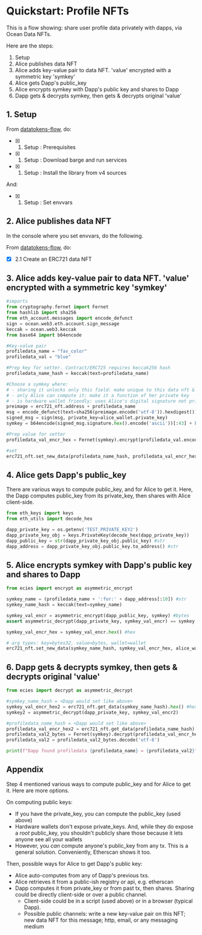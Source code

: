 <!--
Copyright 2022 Ocean Protocol Foundation
SPDX-License-Identifier: Apache-2.0
-->

# Quickstart: Profile NFTs

This is a flow showing: share user profile data privately with dapps, via Ocean Data NFTs.

Here are the steps:

1. Setup
2. Alice publishes data NFT
3. Alice adds key-value pair to data NFT. 'value' encrypted with a symmetric key 'symkey'
4. Alice gets Dapp's public_key
5. Alice encrypts symkey with Dapp's public key and shares to Dapp
6. Dapp gets & decrypts symkey, then gets & decrypts original 'value'

## 1. Setup

From [datatokens-flow](datatokens-flow.md), do:
- [x] 1. Setup : Prerequisites
- [x] 1. Setup : Download barge and run services
- [x] 1. Setup : Install the library from v4 sources

And:
- [x] 1. Setup : Set envvars

## 2. Alice publishes data NFT

In the console where you set envvars, do the following.

From [datatokens-flow](datatokens-flow.md), do:
- [x] 2.1 Create an ERC721 data NFT

## 3. Alice adds key-value pair to data NFT. 'value' encrypted with a symmetric key 'symkey'

```python
#imports
from cryptography.fernet import Fernet
from hashlib import sha256
from eth_account.messages import encode_defunct
sign = ocean.web3.eth.account.sign_message
keccak = ocean.web3.keccak
from base64 import b64encode

#Key-value pair
profiledata_name = "fav_color"
profiledata_val = "blue"

#Prep key for setter. Contract/ERC725 requires keccak256 hash
profiledata_name_hash = keccak(text=profiledata_name)

#Choose a symkey where:
# - sharing it unlocks only this field: make unique to this data nft & field
# - only Alice can compute it: make it a function of her private key
# - is hardware wallet friendly: uses Alice's digital signature not private key
preimage = erc721_nft.address + profiledata_name
msg = encode_defunct(text=sha256(preimage.encode('utf-8')).hexdigest())
signed_msg = sign(msg, private_key=alice_wallet.private_key)
symkey = b64encode(signed_msg.signature.hex().encode('ascii'))[:43] + b'=' #bytes

#Prep value for setter
profiledata_val_encr_hex = Fernet(symkey).encrypt(profiledata_val.encode('utf-8')).hex()

#set
erc721_nft.set_new_data(profiledata_name_hash, profiledata_val_encr_hex, alice_wallet)
```

## 4. Alice gets Dapp's public_key

There are various ways to compute public_key, and for Alice to get it. Here, the Dapp computes public_key from its private_key, then shares with Alice client-side.

```python
from eth_keys import keys
from eth_utils import decode_hex

dapp_private_key = os.getenv('TEST_PRIVATE_KEY2')
dapp_private_key_obj = keys.PrivateKey(decode_hex(dapp_private_key))
dapp_public_key = str(dapp_private_key_obj.public_key) #str
dapp_address = dapp_private_key_obj.public_key.to_address() #str
```

## 5. Alice encrypts symkey with Dapp's public key and shares to Dapp

```python
from ecies import encrypt as asymmetric_encrypt

symkey_name = (profiledata_name + ':for:' + dapp_address[:10]) #str
symkey_name_hash = keccak(text=symkey_name)

symkey_val_encr = asymmetric_encrypt(dapp_public_key, symkey) #bytes
assert asymmetric_decrypt(dapp_private_key, symkey_val_encr) == symkey

symkey_val_encr_hex = symkey_val_encr.hex() #hex

# arg types: key=bytes32, value=bytes, wallet=wallet
erc721_nft.set_new_data(symkey_name_hash, symkey_val_encr_hex, alice_wallet)
```

## 6. Dapp gets & decrypts symkey, then gets & decrypts original 'value'

```python
from ecies import decrypt as asymmetric_decrypt

#symkey_name_hash = <Dapp would set like above>
symkey_val_encr_hex2 = erc721_nft.get_data(symkey_name_hash).hex() #hex
symkey2 = asymmetric_decrypt(dapp_private_key, symkey_val_encr2)

#profiledata_name_hash = <Dapp would set like above>
profiledata_val_encr_hex2 = erc721_nft.get_data(profiledata_name_hash)
profiledata_val2_bytes = Fernet(symkey).decrypt(profiledata_val_encr_hex2)
profiledata_val2 = profiledata_val2_bytes.decode('utf-8')

print(f"Dapp found profiledata {profiledata_name} = {profiledata_val2}")
```


## Appendix

Step 4 mentioned various ways to compute public_key and for Alice to get it. Here are more options.

On computing public keys:
- If you have the private_key, you can compute the public_key (used above)
- Hardware wallets don't expose private_keys. And, while they do expose a _root_ public_key, you shouldn't publicly share those because it lets anyone see all your wallets
- However, you _can_ compute anyone's public_key from any tx. This is a general solution. Conveniently, Etherscan shows it too.

Then, possible ways for Alice to get Dapp's public key:
- Alice auto-computes from any of Dapp's previous txs.
- Alice retrieves it from a public-ish registry or api, e.g. etherscan
- Dapp computes it from private_key or from past tx, then shares. Sharing could be directly client-side or over a public channel.
  - Client-side could be in a script (used above) or in a browser (typical Dapp).
  - Possible public channels: write a new key-value pair on this NFT; new data NFT for this message; http, email, or any messaging medium
  

